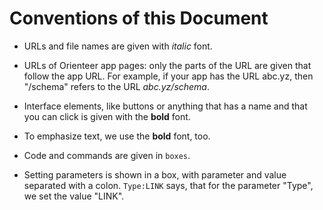 # Conventions of this Document

* URLs and file names are given with *italic* font.
*  URLs of Orienteer app pages: only the parts of the URL are given that follow the app URL. For example, if your app has the URL abc.yz, then "/schema" refers to the URL *abc.yz/schema*.
  
* Interface elements, like buttons or anything that has a name and that you can click is given with the **bold** font. 
* To emphasize text, we use the **bold** font, too.

* Code and commands are given in `boxes`.

* Setting parameters is shown in a box, with parameter and value separated with a colon.  `Type:LINK` says, that for the parameter "Type", we set the value "LINK".
  

